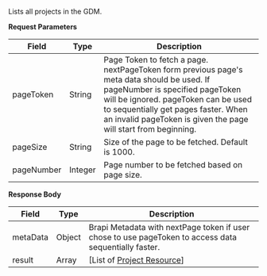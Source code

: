 
Lists all projects in the GDM. 

**Request Parameters**

Field | Type | Description
------|------|------------
pageToken | String | Page Token to fetch a page. nextPageToken form previous page's meta data should be used. If pageNumber is specified pageToken will be ignored. pageToken can be used to sequentially get pages faster. When an invalid pageToken is given the page will start from beginning.
pageSize | String | Size of the page to be fetched. Default is 1000.
pageNumber | Integer | Page number to be fetched based on page size.

**Response Body**

Field | Type | Description
------|------|------------
metaData | Object | Brapi Metadata with nextPage token if user chose to use pageToken to access data sequentially faster.
result | Array | [List of [Project Resource](https://gdmsampletracking.docs.apiary.io/#reference/projects)]


